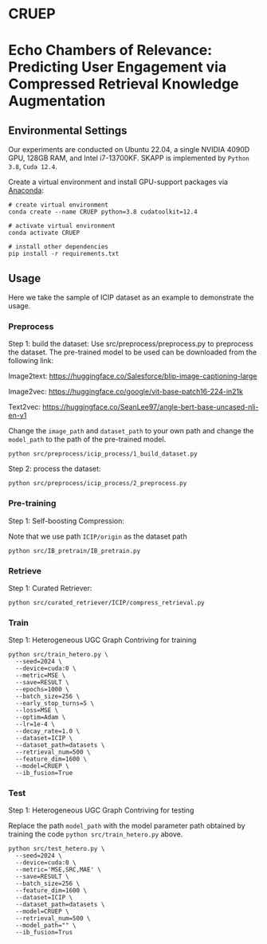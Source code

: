 # CRUEP 
# Echo Chambers of Relevance: Predicting User Engagement via Compressed Retrieval Knowledge Augmentation

## Environmental Settings

Our experiments are conducted on Ubuntu 22.04, a single NVIDIA 4090D GPU, 128GB RAM, and Intel i7-13700KF. SKAPP is implemented by `Python 3.8`, `Cuda 12.4`.

Create a virtual environment and install GPU-support packages via [Anaconda](https://www.anaconda.com/):
```shell
# create virtual environment
conda create --name CRUEP python=3.8 cudatoolkit=12.4

# activate virtual environment
conda activate CRUEP

# install other dependencies
pip install -r requirements.txt
```

## Usage

Here we take the sample of ICIP dataset as an example to demonstrate the usage.

### Preprocess

Step 1: build the dataset:
Use src/preprocess/preprocess.py to preprocess the dataset. The pre-trained model to be used can be downloaded from the following link:

Image2text: https://huggingface.co/Salesforce/blip-image-captioning-large

Image2vec: https://huggingface.co/google/vit-base-patch16-224-in21k

Text2vec: https://huggingface.co/SeanLee97/angle-bert-base-uncased-nli-en-v1

Change the `image_path` and `dataset_path` to your own path and change the `model_path` to the path of the pre-trained model.

```shell
python src/preprocess/icip_process/1_build_dataset.py
```

Step 2: process the dataset:
```shell
python src/preprocess/icip_process/2_preprocess.py
```

### Pre-training
Step 1: Self-boosting Compression:

Note that we use path `ICIP/origin` as the dataset path 

```shell
python src/IB_pretrain/IB_pretrain.py
```

### Retrieve
Step 1: Curated Retriever:
```shell
python src/curated_retriever/ICIP/compress_retrieval.py
```

### Train
Step 1: Heterogeneous UGC Graph Contriving for training

```shell
python src/train_hetero.py \
  --seed=2024 \
  --device=cuda:0 \
  --metric=MSE \
  --save=RESULT \
  --epochs=1000 \
  --batch_size=256 \
  --early_stop_turns=5 \
  --loss=MSE \
  --optim=Adam \
  --lr=1e-4 \
  --decay_rate=1.0 \
  --dataset=ICIP \
  --dataset_path=datasets \
  --retrieval_num=500 \
  --feature_dim=1600 \
  --model=CRUEP \
  --ib_fusion=True
```

### Test

Step 1: Heterogeneous UGC Graph Contriving for testing

Replace the path `model_path` with the model parameter path obtained by training the code `python src/train_hetero.py` above.

```shell
python src/test_hetero.py \
  --seed=2024 \
  --device=cuda:0 \
  --metric='MSE,SRC,MAE' \
  --save=RESULT \
  --batch_size=256 \
  --feature_dim=1600 \
  --dataset=ICIP \
  --dataset_path=datasets \
  --model=CRUEP \
  --retrieval_num=500 \
  --model_path="" \
  --ib_fusion=Trus
```




